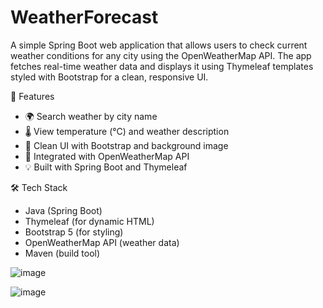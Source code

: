 # WeatherForecast
A simple Spring Boot web application that allows users to check current weather conditions for any city using the OpenWeatherMap API. The app fetches real-time weather data and displays it using Thymeleaf templates styled with Bootstrap for a clean, responsive UI.


🚀 Features

- 🌍 Search weather by city name
- 🌡️ View temperature (°C) and weather description
- 🎨 Clean UI with Bootstrap and background image
- 📡 Integrated with OpenWeatherMap API
- 💡 Built with Spring Boot and Thymeleaf



🛠 Tech Stack

- Java (Spring Boot)
- Thymeleaf (for dynamic HTML)
- Bootstrap 5 (for styling)
- OpenWeatherMap API (weather data)
- Maven (build tool)

![image](https://github.com/user-attachments/assets/da162be9-964d-424f-9ad5-8e7256fbb213)

![image](https://github.com/user-attachments/assets/cc79c195-8c40-4d30-9d99-991b72727657)
